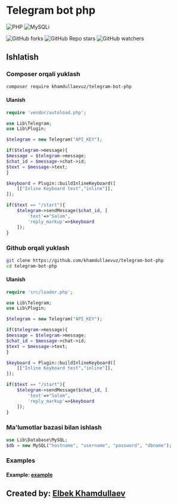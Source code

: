 # Telegram bot php

![PHP](https://img.shields.io/badge/php-%3E%3D5.6-8892bf.svg)
![MySQLi](https://img.shields.io/badge/MySQLi-required-green.svg)

![GitHub forks](https://img.shields.io/github/forks/KhamdullaevUz/telegram-bot-php?style=flat)
![GitHub Repo stars](https://img.shields.io/github/stars/KhamdullaevUz/telegram-bot-php?style=flat)
![GitHub watchers](https://img.shields.io/github/watchers/KhamdullaevUz/telegram-bot-php?style=flat)

## Ishlatish

### Composer orqali yuklash

```bash
composer require khamdullaevuz/telegram-bot-php
```

#### Ulanish

```php
require 'vendor/autoload.php';

use Lib\Telegram;
use Lib\Plugin;

$telegram = new Telegram("API_KEY");

if($telegram->message){
$message = $telegram->message;
$chat_id = $message->chat->id;
$text = $message->text;
}

$keyboard = Plugin::buildInlineKeyboard([
	[["Inline Keyboard test","inline"]],
]);

if($text == "/start"){
	$telegram->sendMessage($chat_id, [
		'text'=>"Salom",
		'reply_markup'=>$keyboard
	]);
}
```

### Github orqali yuklash

```bash
git clone https://github.com/khamdullaevuz/telegram-bot-php
cd telegram-bot-php
```

#### Ulanish

```php
require 'src/loader.php';

use Lib\Telegram;
use Lib\Plugin;

$telegram = new Telegram("API_KEY");

if($telegram->message){
$message = $telegram->message;
$chat_id = $message->chat->id;
$text = $message->text;
}

$keyboard = Plugin::buildInlineKeyboard([
	[["Inline Keyboard test","inline"]],
]);

if($text == "/start"){
	$telegram->sendMessage($chat_id, [
		'text'=>"Salom",
		'reply_markup'=>$keyboard
	]);
}
```

### Ma'lumotlar bazasi bilan ishlash

```php
use Lib\Database\MySQL;
$db = new MySQL("hostname", "username", "password", "dbname");
```

### Examples

#### Example: [example](/examples/example.php)

## Created by: [Elbek Khamdullaev](https://khamdullaev.uz)
